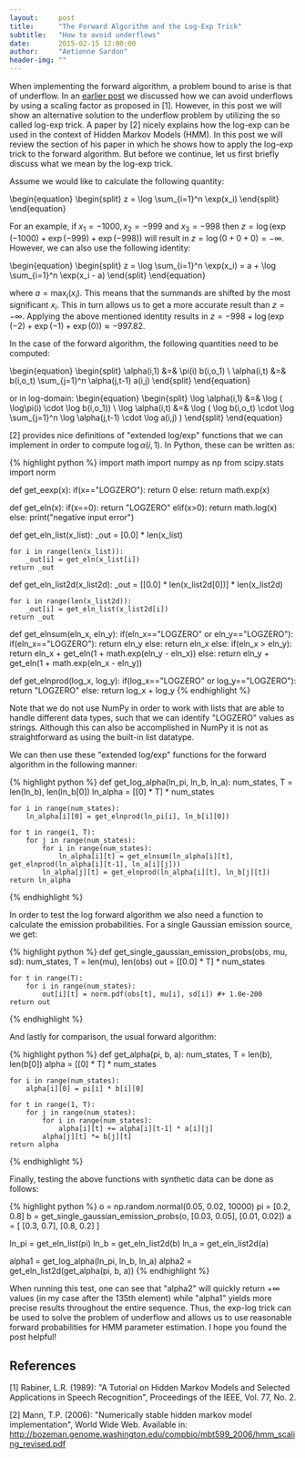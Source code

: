 ```yaml
---
layout:     post
title:      "The Forward Algorithm and the Log-Exp Trick"
subtitle:   "How to avoid underflows"
date:       2015-02-15 12:00:00
author:     "Aetienne Sardon"
header-img: ""
---
```

When implementing the forward algorithm, a problem bound to arise is that of underflow. 
In an [earlier post](http://asardon.github.io/2015/01/23/Baum-Welch-Algorithm-Part-2/) we discussed
how we can avoid underflows by using a scaling factor as proposed in [1]. However,
in this post we will show an alternative solution to the underflow problem by utilizing the
so called log-exp trick. A paper by [2] nicely explains how the log-exp can
be used in the context of Hidden Markov Models (HMM). In this post we will review the section of
his paper in which he shows how to apply the log-exp trick to the forward algorithm. But before we
continue, let us first briefly discuss what we mean by the log-exp trick.

Assume we would like to calculate the following quantity:

\begin{equation}
\begin{split}
z = \log \sum_{i=1}^n \exp(x_i)
\end{split}
\end{equation}

For an example, if $x_1=-1000, x_2=-999$ and $x_3=-998$ then $z=\log (\exp(-1000) + \exp(-999) + \exp(-998) )$ will result in $z=\log (0 + 0 + 0 )=-\infty$. However, we can also use the following identity:

\begin{equation}
\begin{split}
z = \log \sum_{i=1}^n \exp(x_i) = a + \log \sum_{i=1}^n \exp(x_i - a)
\end{split}
\end{equation}


where $a=\max_i(x_i)$. This means that the summands are shifted by the most significant $x_i$. This in turn allows us to get a more accurate result than $z=-\infty$. Applying the above mentioned identity results in $z=-998 + \log ( \exp(-2) + \exp(-1) + \exp(0) )\approx-997.82$.

In the case of the forward algorithm, the following quantities need to be computed:

\begin{equation}
\begin{split}
\alpha(i,1) &=& \pi(i) b(i,o_1) \\
\alpha(i,t) &=& b(i,o_t) \sum_{j=1}^n \alpha(j,t-1) a(i,j)
\end{split}
\end{equation}

or in log-domain:
\begin{equation}
\begin{split}
\log \alpha(i,1) &=& \log ( \log\pi(i) \cdot \log b(i,o_1)) \\
\log  \alpha(i,t) &=& \log ( \log b(i,o_t) \cdot \log \sum_{j=1}^n \log \alpha(j,t-1) \cdot \log a(i,j) )
\end{split}
\end{equation}

[2] provides nice definitions of "extended log/exp" functions that we can implement in order to compute $\log \alpha(i,1)$. In Python, these can be written as:

{% highlight python %}
import math
import numpy as np
from scipy.stats import norm

def get_eexp(x):
	if(x=="LOGZERO"):
		return 0
	else:
		return math.exp(x)
		
def get_eln(x):
	if(x==0):
		return "LOGZERO"
	elif(x>0):
		return math.log(x)
	else:
		print("negative input error")

def get_eln_list(x_list):
	_out = [0.0] * len(x_list)
	
	for i in range(len(x_list)):
		_out[i] = get_eln(x_list[i])
	return _out
	
def get_eln_list2d(x_list2d):
	_out = [[0.0] * len(x_list2d[0])] * len(x_list2d)
	
	for i in range(len(x_list2d)):
		_out[i] = get_eln_list(x_list2d[i])
	return _out

def get_elnsum(eln_x, eln_y):
	if(eln_x=="LOGZERO" or eln_y=="LOGZERO"):
		if(eln_x=="LOGZERO"):
			return eln_y
		else:
			return eln_x
	else:
		if(eln_x > eln_y):
			return eln_x + get_eln(1 + math.exp(eln_y - eln_x))
		else:
			return eln_y + get_eln(1 + math.exp(eln_x - eln_y))

def get_elnprod(log_x, log_y):
	if(log_x=="LOGZERO" or log_y=="LOGZERO"):
		return "LOGZERO"
	else:
		return log_x + log_y
{% endhighlight %}

Note that we do not use NumPy in order to work with lists that are able to handle different data types, such that we can identify "LOGZERO" values as strings. Although this can also be accomplished in NumPy it is not as straightforward as using the built-in list datatype. 

We can then use these "extended log/exp" functions for the forward algorithm in the following manner:

{% highlight python %}
def get_log_alpha(ln_pi, ln_b, ln_a):
	num_states, T = len(ln_b), len(ln_b[0])
	ln_alpha = [[0] * T] * num_states 

	for i in range(num_states):
		ln_alpha[i][0] = get_elnprod(ln_pi[i], ln_b[i][0])
		
	for t in range(1, T):
		for j in range(num_states):
			for i in range(num_states):
				ln_alpha[i][t] = get_elnsum(ln_alpha[i][t], get_elnprod(ln_alpha[i][t-1], ln_a[i][j]))
			ln_alpha[j][t] = get_elnprod(ln_alpha[i][t], ln_b[j][t])
	return ln_alpha
{% endhighlight %}

In order to test the log forward algorithm we also need a function to calculate the emission probabilities. For a single Gaussian emission source, we get:

{% highlight python %}
def get_single_gaussian_emission_probs(obs, mu, sd):
	num_states, T = len(mu), len(obs)
	out = [[0.0] * T] * num_states 

	for t in range(T):
		for i in range(num_states):
			out[i][t] = norm.pdf(obs[t], mu[i], sd[i]) #+ 1.0e-200
	return out
{% endhighlight %}

And lastly for comparison, the usual forward algorithm:

{% highlight python %}
def get_alpha(pi, b, a):
	num_states, T = len(b), len(b[0])
	alpha = [[0] * T] * num_states 
	
	for i in range(num_states):
		alpha[i][0] = pi[i] * b[i][0]
		
	for t in range(1, T):
		for j in range(num_states):
			for i in range(num_states):
				alpha[i][t] += alpha[i][t-1] * a[i][j]
			alpha[j][t] *= b[j][t]
	return alpha    
{% endhighlight %}
	   
Finally, testing the above functions with synthetic data can be done as follows:

{% highlight python %}
o = np.random.normal(0.05, 0.02, 10000)
pi = [0.2, 0.8]
b = get_single_gaussian_emission_probs(o, [0.03, 0.05], [0.01, 0.02]) 
a = [
	[0.3, 0.7],
	[0.8, 0.2]
]

ln_pi = get_eln_list(pi)
ln_b = get_eln_list2d(b)
ln_a = get_eln_list2d(a)

alpha1 = get_log_alpha(ln_pi, ln_b, ln_a)
alpha2 = get_eln_list2d(get_alpha(pi, b, a))
{% endhighlight %}

When running this test, one can see that "alpha2" will quickly return $+\infty$ values (in my case after the 135th element) while "alpha1" yields more precise results throughout the entire sequence. Thus, the exp-log trick can be used to solve the problem of underflow and allows us to use reasonable forward probabilities for HMM parameter estimation. I hope you found the post helpful!

## References
[1] Rabiner, L.R. (1989): "A Tutorial on Hidden Markov Models and Selected Applications in Speech Recognition", Proceedings of the IEEE, Vol. 77, No. 2.

[2] Mann, T.P. (2006): "Numerically stable hidden markov model implementation", World Wide Web. Available in: http://bozeman.genome.washington.edu/compbio/mbt599_2006/hmm_scaling_revised.pdf